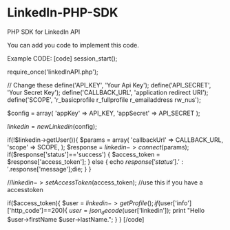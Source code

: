 LinkedIn-PHP-SDK
================

PHP SDK for LinkedIn API

You can add you code to implement this code.


Example CODE:
[code]
session_start();

require_once('linkedInAPI.php');

// Change these
define('API_KEY',      'Your Api Key');
define('API_SECRET',   'Your Secret Key');
define('CALLBACK_URL', 'application redirect URI');
define('SCOPE',        'r_basicprofile r_fullprofile r_emailaddress rw_nus');
 

$config = array(
	'appKey' => API_KEY,
	'appSecret' => API_SECRET
);


$linkedin = new Linkedin($config);

if(!$linkedin->getUser()){
	$params = array(
		'callbackUrl' => CALLBACK_URL,
		'scope' => SCOPE,
	);
	$response = $linkedin->connect($params);
	if($response['status']=='success') {
		$access_token = $response['access_token'];
	} else {
		echo $response['status'].': '.$response['message'];die;
	}
}

//$linkedin->setAccessToken($access_token); //use this if you have a accesstoken

if($access_token){
	$user = $linkedin->getProfile();
	if($user['info']['http_code']==200){
		$user = json_decode($user['linkedin']);
		print "Hello $user->firstName $user->lastName.";
	}
}
[/code]
